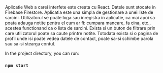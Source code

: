 Aplicatie Web a carei interfete este creata cu React. Datele sunt stocate in Firebase Firestore.
Aplicatia este una simpla de gestionare a unei liste de sarcini. Utilizatorul se poate loga sau inregistra in aplicatie, ca mai apoi sa poata adauga notite pentru el cum ar fi: cumpara mancare, fa cina, etc., acestea functionand ca o lista de sarcini. Exista si un buton de filtrare prin care utilizatorul poate sa caute printre notite. Totodata exista si o pagina de profil unde isi poate vedea datele de contact, poate sa-si schimbe parola sau sa-si stearga contul. 


In the project directory, you can run:

### `npm start`

